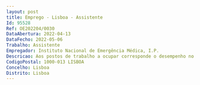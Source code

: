 ```yaml
--- 
layout: post
title: Emprego - Lisboa - Assistente
Id: 95528
Ref: OE202204/0030
DataAbertura: 2022-04-13
DataFecho: 2022-05-06
Trabalho: Assistente
Empregador: Instituto Nacional de Emergência Médica, I.P.
Descricao: Aos postos de trabalho a ocupar corresponde o desempenho no âmbito das competências do Departa mento de Emergência Médica e das Delegações Regionais do Norte, Centro e Sul do INEM, conforme esta belecido nos arts. 4º e 17º dos Estatutos do INEM, aprovados em anexo à Portaria nº 158 2012, de 22 de maio e ainda as constantes da Deliberação nº 853 2012, publicada no Diário da República, 2ª série de 19 de junho, nomeadamente, as seguintes a)Coordenar o Sistema Integrado de Emergência Médica, nas vertentes normativa e técnica, e pro ceder à avaliação periódica do seu funcionamento  b)Promover a articulação entre o Serviço de Emergência Médica Pré  Hospitalar e os serviços de ur gência emergência  c)Desenvolver e implementar técnicas de emergência médica, incluindo a realização de estudos e análises no sentido de garantir o seu constante aperfeiçoamento e difusão dentro do SIEM, de acordo com o estado da arte em cada momento  d)Promover a investigação científica e tecnológica no âmbito da emergência médica.e)Desempenho nos meios de emergência médica, incluindo nas várias componentes de emergência médica  Centros de Orientação de Doentes Urgentes, Rede de Viaturas Médicas de Emergência e Reanimação, Centro de Informações Anti Venenos, Serviço de Transporte Inter hospitalar Pediá trico, Serviço de Helicópteros de Emergência Médica
CodigoPostal: 1000-013 LISBOA
Concelho: Lisboa
Distrito: Lisboa
--- 
```

